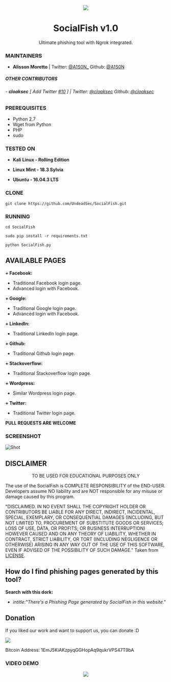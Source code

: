 <p align="center">
  <img src="https://raw.githubusercontent.com/UndeadSec/SocialFish/master/social.png">  
</p>

<h1 align="center">SocialFish v1.0</h1>
<p align="center">
  Ultimate phishing tool with Ngrok integrated.
</p>

### MAINTAINERS
* **Alisson Moretto** | 
Twitter: <a href="https://twitter.com/A1S0N_">@A1S0N_</a>
Github: <a href="https://github.com/A1S0N">@A1S0N</a>

##### OTHER CONTRIBUTORS

###### - **cloaksec** [ Add Twitter <a href="https://github.com/UndeadSec/SocialFish/pull/10">#10</a> ] | Twitter: <a href="https://twitter.com/cloaksec">@cloaksec</a> Github: <a href="https://github.com/cloaksec">@cloaksec</a>


### PREREQUISITES

* Python 2.7 
* Wget from Python
* PHP
* sudo

### TESTED ON
* **Kali Linux - Rolling Edition**

* **Linux Mint - 18.3 Sylvia**

* **Ubuntu - 16.04.3 LTS**

### CLONE
```
git clone https://github.com/UndeadSec/SocialFish.git
```

### RUNNING

```
cd SocialFish
```

```
sudo pip install -r requirements.txt
```

```
python SocialFish.py
```
## AVAILABLE PAGES

**+ Facebook:**
- Traditional Facebook login page.
- Advanced login with Facebook.

**+ Google:**
- Traditional Google login page.
- Advanced login with Facebook.

**+ LinkedIn:**
- Traditional LinkedIn login page.

**+ Github:**
- Traditional Github login page.

**+ Stackoverflow:**
- Traditional Stackoverflow login page.

**+ Wordpress:**
- Similar Wordpress login page.

**+ Twitter:**
- Traditional Twitter login page.

**PULL REQUESTS ARE WELCOME**

### SCREENSHOT
![Shot](https://github.com/UndeadSec/SocialFish/blob/master/sc.png)

## DISCLAIMER
<p align="center">
  TO BE USED FOR EDUCATIONAL PURPOSES ONLY
</p>

The use of the SocialFish is COMPLETE RESPONSIBILITY of the END-USER. Developers assume NO liability and are NOT responsible for any misuse or damage caused by this program.

"DISCLAIMED. IN NO EVENT SHALL THE COPYRIGHT HOLDER OR CONTRIBUTORS BE LIABLE
FOR ANY DIRECT, INDIRECT, INCIDENTAL, SPECIAL, EXEMPLARY, OR CONSEQUENTIAL
DAMAGES (INCLUDING, BUT NOT LIMITED TO, PROCUREMENT OF SUBSTITUTE GOODS OR
SERVICES; LOSS OF USE, DATA, OR PROFITS; OR BUSINESS INTERRUPTION) HOWEVER
CAUSED AND ON ANY THEORY OF LIABILITY, WHETHER IN CONTRACT, STRICT LIABILITY,
OR TORT (INCLUDING NEGLIGENCE OR OTHERWISE) ARISING IN ANY WAY OUT OF THE USE
OF THIS SOFTWARE, EVEN IF ADVISED OF THE POSSIBILITY OF SUCH DAMAGE."
Taken from [LICENSE](LICENSE).

## How do I find phishing pages generated by this tool?
**Search with this dork:**
- *intitle:"There's a Phishing Page generated by SocialFish in this website."*

## Donation
If you liked our work and want to support us, you can donate :D

<img src="https://raw.githubusercontent.com/UndeadSec/SocialFish/master/donation.png"></img>

Bitcoin Address: 1EmJ5KiAKzpyqGGHopAq9qukrVPS47T9bA

### VIDEO DEMO
<p align="center">
<a href="https://youtu.be/mj6nnD5zzaE">
  <img src="https://raw.githubusercontent.com/UndeadSec/SocialFish/master/video.png" />
</a></p>
